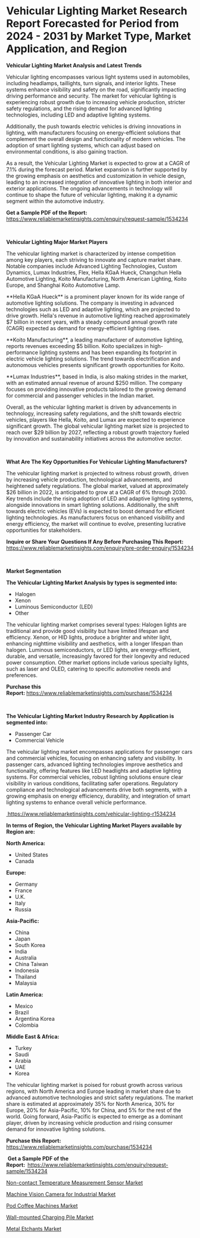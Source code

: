 <p><h1>Vehicular Lighting Market Research Report Forecasted for Period from 2024 -  2031 by Market Type, Market Application, and Region</h1></p><p><strong>Vehicular Lighting Market Analysis and Latest Trends</strong></p>
<p><p>Vehicular lighting encompasses various light systems used in automobiles, including headlamps, taillights, turn signals, and interior lights. These systems enhance visibility and safety on the road, significantly impacting driving performance and security. The market for vehicular lighting is experiencing robust growth due to increasing vehicle production, stricter safety regulations, and the rising demand for advanced lighting technologies, including LED and adaptive lighting systems. </p><p>Additionally, the push towards electric vehicles is driving innovations in lighting, with manufacturers focusing on energy-efficient solutions that complement the overall design and functionality of modern vehicles. The adoption of smart lighting systems, which can adjust based on environmental conditions, is also gaining traction. </p><p>As a result, the Vehicular Lighting Market is expected to grow at a CAGR of 7.1% during the forecast period. Market expansion is further supported by the growing emphasis on aesthetics and customization in vehicle design, leading to an increased integration of innovative lighting in both interior and exterior applications. The ongoing advancements in technology will continue to shape the future of vehicular lighting, making it a dynamic segment within the automotive industry.</p></p>
<p><strong>Get a Sample PDF of the Report:&nbsp;</strong> <a href="https://www.reliablemarketinsights.com/enquiry/request-sample/1534234?utm_campaign=1565&utm_medium=2&utm_source=Github&utm_content=ia&utm_term=02112024&utm_id=vehicular-lighting">https://www.reliablemarketinsights.com/enquiry/request-sample/1534234</a></p>
<p>&nbsp;</p>
<p><strong>Vehicular Lighting Major Market Players</strong></p>
<p><p>The vehicular lighting market is characterized by intense competition among key players, each striving to innovate and capture market share. Notable companies include Advanced Lighting Technologies, Custom Dynamics, Lumax Industries, Flex, Hella KGaA Hueck, Changchun Hella Automotive Lighting, Koito Manufacturing, North American Lighting, Koito Europe, and Shanghai Koito Automotive Lamp.</p><p>**Hella KGaA Hueck** is a prominent player known for its wide range of automotive lighting solutions. The company is investing in advanced technologies such as LED and adaptive lighting, which are projected to drive growth. Hella's revenue in automotive lighting reached approximately $7 billion in recent years, with a steady compound annual growth rate (CAGR) expected as demand for energy-efficient lighting rises.</p><p>**Koito Manufacturing**, a leading manufacturer of automotive lighting, reports revenues exceeding $5 billion. Koito specializes in high-performance lighting systems and has been expanding its footprint in electric vehicle lighting solutions. The trend towards electrification and autonomous vehicles presents significant growth opportunities for Koito.</p><p>**Lumax Industries**, based in India, is also making strides in the market, with an estimated annual revenue of around $250 million. The company focuses on providing innovative products tailored to the growing demand for commercial and passenger vehicles in the Indian market. </p><p>Overall, as the vehicular lighting market is driven by advancements in technology, increasing safety regulations, and the shift towards electric vehicles, players like Hella, Koito, and Lumax are expected to experience significant growth. The global vehicular lighting market size is projected to reach over $29 billion by 2027, reflecting a robust growth trajectory fueled by innovation and sustainability initiatives across the automotive sector.</p></p>
<p>&nbsp;</p>
<p><strong>What Are The Key Opportunities For Vehicular Lighting Manufacturers?</strong></p>
<p><p>The vehicular lighting market is projected to witness robust growth, driven by increasing vehicle production, technological advancements, and heightened safety regulations. The global market, valued at approximately $26 billion in 2022, is anticipated to grow at a CAGR of 6% through 2030. Key trends include the rising adoption of LED and adaptive lighting systems, alongside innovations in smart lighting solutions. Additionally, the shift towards electric vehicles (EVs) is expected to boost demand for efficient lighting technologies. As manufacturers focus on enhanced visibility and energy efficiency, the market will continue to evolve, presenting lucrative opportunities for stakeholders.</p></p>
<p><strong>Inquire or Share Your Questions If Any Before Purchasing This Report:</strong> <a href="https://www.reliablemarketinsights.com/enquiry/pre-order-enquiry/1534234?utm_campaign=1565&utm_medium=2&utm_source=Github&utm_content=ia&utm_term=02112024&utm_id=vehicular-lighting">https://www.reliablemarketinsights.com/enquiry/pre-order-enquiry/1534234</a></p>
<p>&nbsp;</p>
<p><strong>Market Segmentation</strong></p>
<p><strong>The Vehicular Lighting Market Analysis by types is segmented into:</strong></p>
<p><ul><li>Halogen</li><li>Xenon</li><li>Luminous Semiconductor (LED)</li><li>Other</li></ul></p>
<p><p>The vehicular lighting market comprises several types: Halogen lights are traditional and provide good visibility but have limited lifespan and efficiency. Xenon, or HID lights, produce a brighter and whiter light, enhancing nighttime visibility and aesthetics, with a longer lifespan than halogen. Luminous semiconductors, or LED lights, are energy-efficient, durable, and versatile, increasingly favored for their longevity and reduced power consumption. Other market options include various specialty lights, such as laser and OLED, catering to specific automotive needs and preferences.</p></p>
<p><strong>Purchase this Report:&nbsp;</strong><a href="https://www.reliablemarketinsights.com/purchase/1534234?utm_campaign=1565&utm_medium=2&utm_source=Github&utm_content=ia&utm_term=02112024&utm_id=vehicular-lighting">https://www.reliablemarketinsights.com/purchase/1534234</a></p>
<p>&nbsp;</p>
<p><strong>The Vehicular Lighting Market Industry Research by Application is segmented into:</strong></p>
<p><ul><li>Passenger Car</li><li>Commercial Vehicle</li></ul></p>
<p><p>The vehicular lighting market encompasses applications for passenger cars and commercial vehicles, focusing on enhancing safety and visibility. In passenger cars, advanced lighting technologies improve aesthetics and functionality, offering features like LED headlights and adaptive lighting systems. For commercial vehicles, robust lighting solutions ensure clear visibility in various conditions, facilitating safer operations. Regulatory compliance and technological advancements drive both segments, with a growing emphasis on energy efficiency, durability, and integration of smart lighting systems to enhance overall vehicle performance.</p></p>
<p><a href="https://www.reliablemarketinsights.com/vehicular-lighting-r1534234?utm_campaign=1565&utm_medium=2&utm_source=Github&utm_content=ia&utm_term=02112024&utm_id=vehicular-lighting">&nbsp;https://www.reliablemarketinsights.com/vehicular-lighting-r1534234</a></p>
<p><strong>In terms of Region, the Vehicular Lighting Market Players available by Region are:</strong></p>
<p>
    <p> <strong> North America: </strong>
        <ul>
            <li>United States</li>
            <li>Canada</li>
        </ul>
        </p> 
    <p> <strong> Europe: </strong>
        <ul>
            <li>Germany</li>
            <li>France</li>
            <li>U.K.</li>
            <li>Italy</li>
            <li>Russia</li>
        </ul>
        </p> 
    <p> <strong> Asia-Pacific: </strong>
        <ul>
            <li>China</li>
            <li>Japan</li>
            <li>South Korea</li>
            <li>India</li>
            <li>Australia</li>
            <li>China Taiwan</li>
            <li>Indonesia</li>
            <li>Thailand</li>
            <li>Malaysia</li>
        </ul>
        </p> 
    <p> <strong> Latin America: </strong>
        <ul>
            <li>Mexico</li>
            <li>Brazil</li>
            <li>Argentina Korea</li>
            <li>Colombia</li>
        </ul>
        </p> 
    <p> <strong> Middle East & Africa: </strong>
        <ul>
            <li>Turkey</li>
            <li>Saudi</li>
            <li>Arabia</li>
            <li>UAE</li>
            <li>Korea</li>
        </ul>
    </p>
    </p>
<p><p>The vehicular lighting market is poised for robust growth across various regions, with North America and Europe leading in market share due to advanced automotive technologies and strict safety regulations. The market share is estimated at approximately 35% for North America, 30% for Europe, 20% for Asia-Pacific, 10% for China, and 5% for the rest of the world. Going forward, Asia-Pacific is expected to emerge as a dominant player, driven by increasing vehicle production and rising consumer demand for innovative lighting solutions.</p></p>
<p><strong>Purchase this Report: </strong><a href="https://www.reliablemarketinsights.com/purchase/1534234?utm_campaign=1565&utm_medium=2&utm_source=Github&utm_content=ia&utm_term=02112024&utm_id=vehicular-lighting">https://www.reliablemarketinsights.com/purchase/1534234</a></p>
<p>&nbsp;<strong>Get a Sample PDF of the Report:&nbsp;&nbsp;</strong><a href="https://www.reliablemarketinsights.com/enquiry/request-sample/1534234?utm_campaign=1565&utm_medium=2&utm_source=Github&utm_content=ia&utm_term=02112024&utm_id=vehicular-lighting">https://www.reliablemarketinsights.com/enquiry/request-sample/1534234</a></p>
<p><strong></strong></p>
<p><p><a href="https://issuu.com/reportprime-2/docs/non-contact-temperature-measurement_a5d080acb4ac2f?utm_campaign=1565&utm_medium=2&utm_source=Github&utm_content=ia&utm_term=02112024&utm_id=vehicular-lighting">Non-contact Temperature Measurement Sensor Market</a></p><p><a href="https://www.linkedin.com/pulse/navigating-global-machine-vision-camera-industrial-market-from-qqeqf?utm_campaign=1565&utm_medium=2&utm_source=Github&utm_content=ia&utm_term=02112024&utm_id=vehicular-lighting">Machine Vision Camera for Industrial Market</a></p><p><a href="https://www.linkedin.com/pulse/global-perspectives-pod-coffee-machines-market-trends-forecast-2lopf?utm_campaign=1565&utm_medium=2&utm_source=Github&utm_content=ia&utm_term=02112024&utm_id=vehicular-lighting">Pod Coffee Machines Market</a></p><p><a href="https://www.linkedin.com/pulse/wall-mounted-charging-pile-spectrum-usage-patterns-sector-evolution-3sjdf?utm_campaign=1565&utm_medium=2&utm_source=Github&utm_content=ia&utm_term=02112024&utm_id=vehicular-lighting">Wall-mounted Charging Pile Market</a></p><p><a href="https://www.linkedin.com/pulse/metal-etchants-market-transformation-comparative-analysis-2024-2031-oncqf?utm_campaign=1565&utm_medium=2&utm_source=Github&utm_content=ia&utm_term=02112024&utm_id=vehicular-lighting">Metal Etchants Market</a></p></p>